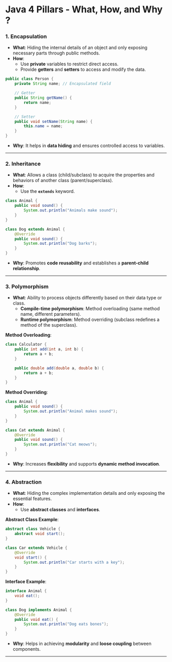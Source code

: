 # Java 4 Pillars - What, How, and Why ?

### 1. **Encapsulation**
- **What**: Hiding the internal details of an object and only exposing necessary parts through public methods.
- **How**:
  - Use **private** variables to restrict direct access.
  - Provide **getters** and **setters** to access and modify the data.

```java
public class Person {
    private String name; // Encapsulated field

    // Getter
    public String getName() {
        return name;
    }

    // Setter
    public void setName(String name) {
        this.name = name;
    }
}
```

- **Why**: It helps in **data hiding** and ensures controlled access to variables.

---

### 2. **Inheritance**
- **What**: Allows a class (child/subclass) to acquire the properties and behaviors of another class (parent/superclass).
- **How**:
  - Use the **`extends`** keyword.

```java
class Animal {
    public void sound() {
        System.out.println("Animals make sound");
    }
}

class Dog extends Animal {
    @Override
    public void sound() {
        System.out.println("Dog barks");
    }
}
```

- **Why**: Promotes **code reusability** and establishes a **parent-child relationship**.

---

### 3. **Polymorphism**
- **What**: Ability to process objects differently based on their data type or class.
  - **Compile-time polymorphism**: Method overloading (same method name, different parameters).
  - **Runtime polymorphism**: Method overriding (subclass redefines a method of the superclass).

**Method Overloading**:
```java
class Calculator {
    public int add(int a, int b) {
        return a + b;
    }

    public double add(double a, double b) {
        return a + b;
    }
}
```

**Method Overriding**:
```java
class Animal {
    public void sound() {
        System.out.println("Animal makes sound");
    }
}

class Cat extends Animal {
    @Override
    public void sound() {
        System.out.println("Cat meows");
    }
}
```

- **Why**: Increases **flexibility** and supports **dynamic method invocation**.

---

### 4. **Abstraction**
- **What**: Hiding the complex implementation details and only exposing the essential features.
- **How**:
  - Use **abstract classes** and **interfaces**.

**Abstract Class Example**:
```java
abstract class Vehicle {
    abstract void start();
}

class Car extends Vehicle {
    @Override
    void start() {
        System.out.println("Car starts with a key");
    }
}
```

**Interface Example**:
```java
interface Animal {
    void eat();
}

class Dog implements Animal {
    @Override
    public void eat() {
        System.out.println("Dog eats bones");
    }
}
```

- **Why**: Helps in achieving **modularity** and **loose coupling** between components.

---